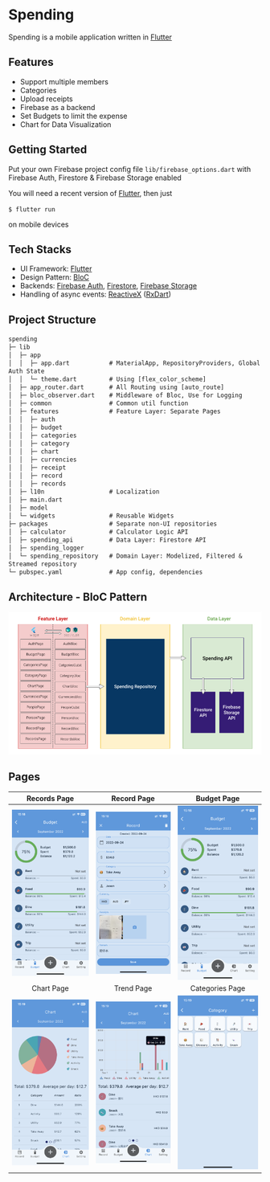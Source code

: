 # Spending

Spending is a mobile application written in [Flutter](https://flutter.dev/)

## Features
- Support multiple members
- Categories
- Upload receipts
- Firebase as a backend
- Set Budgets to limit the expense
- Chart for Data Visualization

## Getting Started
Put your own Firebase project config   file `lib/firebase_options.dart` with Firebase Auth, Firestore & Firebase Storage enabled

You will need a recent version of [Flutter](https://flutter.dev/), then just

`$ flutter run`

on mobile devices

## Tech Stacks

- UI Framework: [Flutter](https://flutter.dev/)
- Design Pattern: [BloC](https://bloclibrary.dev/)
- Backends: [Firebase Auth](https://firebase.google.com/docs/auth), [Firestore](https://firebase.google.com/docs/firestore), [Firebase Storage](https://firebase.google.com/docs/storage)
- Handling of async events: [ReactiveX](https://reactivex.io/) ([RxDart](https://github.com/ReactiveX/rxdart))

## Project Structure
```
spending 
├─ lib
│  ├─ app
│  │  ├─ app.dart           # MaterialApp, RepositoryProviders, Global Auth State
│  │  └─ theme.dart         # Using [flex_color_scheme]
│  ├─ app_router.dart       # All Routing using [auto_route]
│  ├─ bloc_observer.dart    # Middleware of Bloc, Use for Logging
│  ├─ common                # Common util function
│  ├─ features              # Feature Layer: Separate Pages  
│  │  ├─ auth
│  │  ├─ budget
│  │  ├─ categories
│  │  ├─ category
│  │  ├─ chart
│  │  ├─ currencies
│  │  ├─ receipt
│  │  ├─ record
│  │  ├─ records
│  ├─ l10n                  # Localization
│  ├─ main.dart             
│  ├─ model                 
│  └─ widgets               # Reusable Widgets 
├─ packages                 # Separate non-UI repositories
│  ├─ calculator            # Calculator Logic API
│  ├─ spending_api          # Data Layer: Firestore API
│  ├─ spending_logger       
│  └─ spending_repository   # Domain Layer: Modelized, Filtered & Streamed repository
└─ pubspec.yaml             # App config, dependencies
```

## Architecture - BloC Pattern
<img src="https://github.com/jasontcs/spending/blob/master/screenshots/architecture.png" width="720"> 

## Pages
|                                          Records Page                                           |                                           Record Page                                           |                                             Budget Page                                             |
| :---------------------------------------------------------------------------------------------: | :---------------------------------------------------------------------------------------------: | :-------------------------------------------------------------------------------------------------: |
| <img src="https://github.com/jasontcs/spending/blob/master/screenshots/budget.png" width="240"> | <img src="https://github.com/jasontcs/spending/blob/master/screenshots/record.png" width="240"> |   <img src="https://github.com/jasontcs/spending/blob/master/screenshots/budget.png" width="240">   |
|                                           Chart Page                                            |                                           Trend Page                                            |                                           Categories Page                                           |
| <img src="https://github.com/jasontcs/spending/blob/master/screenshots/chart.png" width="240">  | <img src="https://github.com/jasontcs/spending/blob/master/screenshots/trend.png" width="240">  | <img src="https://github.com/jasontcs/spending/blob/master/screenshots/categories.png" width="240"> |
